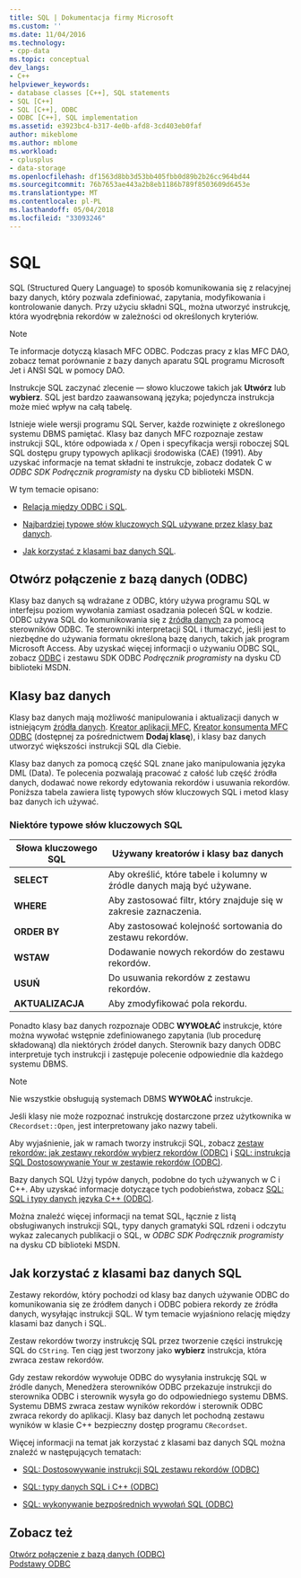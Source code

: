 ```yaml
---
title: SQL | Dokumentacja firmy Microsoft
ms.custom: ''
ms.date: 11/04/2016
ms.technology:
- cpp-data
ms.topic: conceptual
dev_langs:
- C++
helpviewer_keywords:
- database classes [C++], SQL statements
- SQL [C++]
- SQL [C++], ODBC
- ODBC [C++], SQL implementation
ms.assetid: e3923bc4-b317-4e0b-afd8-3cd403eb0faf
author: mikeblome
ms.author: mblome
ms.workload:
- cplusplus
- data-storage
ms.openlocfilehash: df1563d8bb3d53bb405fbb0d89b2b26cc964bd44
ms.sourcegitcommit: 76b7653ae443a2b8eb1186b789f8503609d6453e
ms.translationtype: MT
ms.contentlocale: pl-PL
ms.lasthandoff: 05/04/2018
ms.locfileid: "33093246"
---
```

# <a name="sql"></a>SQL
SQL (Structured Query Language) to sposób komunikowania się z relacyjnej bazy danych, który pozwala zdefiniować, zapytania, modyfikowania i kontrolowanie danych. Przy użyciu składni SQL, można utworzyć instrukcję, która wyodrębnia rekordów w zależności od określonych kryteriów.  
  
> [!NOTE]
>  Te informacje dotyczą klasach MFC ODBC. Podczas pracy z klas MFC DAO, zobacz temat porównanie z bazy danych aparatu SQL programu Microsoft Jet i ANSI SQL w pomocy DAO.  
  
 Instrukcje SQL zaczynać zlecenie — słowo kluczowe takich jak **Utwórz** lub **wybierz**. SQL jest bardzo zaawansowaną języka; pojedyncza instrukcja może mieć wpływ na całą tabelę.  
  
 Istnieje wiele wersji programu SQL Server, każde rozwinięte z określonego systemu DBMS pamiętać. Klasy baz danych MFC rozpoznaje zestaw instrukcji SQL, które odpowiada x / Open i specyfikacja wersji roboczej SQL SQL dostępu grupy typowych aplikacji środowiska (CAE) (1991). Aby uzyskać informacje na temat składni te instrukcje, zobacz dodatek C w *ODBC SDK* *Podręcznik programisty* na dysku CD biblioteki MSDN.  
  
 W tym temacie opisano:  
  
-   [Relacja między ODBC i SQL](#_core_open_database_connectivity_.28.odbc.29).  
  
-   [Najbardziej typowe słów kluczowych SQL używane przez klasy baz danych](#_core_the_database_classes).  
  
-   [Jak korzystać z klasami baz danych SQL](#_core_how_the_database_classes_use_sql).  
  
##  <a name="_core_open_database_connectivity_.28.odbc.29"></a> Otwórz połączenie z bazą danych (ODBC)  
 Klasy baz danych są wdrażane z ODBC, który używa programu SQL w interfejsu poziom wywołania zamiast osadzania poleceń SQL w kodzie. ODBC używa SQL do komunikowania się z [źródła danych](../../data/odbc/data-source-odbc.md) za pomocą sterowników ODBC. Te sterowniki interpretacji SQL i tłumaczyć, jeśli jest to niezbędne do używania formatu określoną bazę danych, takich jak program Microsoft Access. Aby uzyskać więcej informacji o używaniu ODBC SQL, zobacz [ODBC](../../data/odbc/odbc-basics.md) i zestawu SDK ODBC *Podręcznik programisty* na dysku CD biblioteki MSDN.  
  
##  <a name="_core_the_database_classes"></a> Klasy baz danych  
 Klasy baz danych mają możliwość manipulowania i aktualizacji danych w istniejącym [źródła danych](../../data/odbc/data-source-odbc.md). [Kreator aplikacji MFC](../../mfc/reference/database-support-mfc-application-wizard.md), [Kreator konsumenta MFC ODBC](../../mfc/reference/adding-an-mfc-odbc-consumer.md) (dostępnej za pośrednictwem **Dodaj klasę**), i klasy baz danych utworzyć większości instrukcji SQL dla Ciebie.  
  
 Klasy baz danych za pomocą część SQL znane jako manipulowania języka DML (Data). Te polecenia pozwalają pracować z całość lub część źródła danych, dodawać nowe rekordy edytowania rekordów i usuwania rekordów. Poniższa tabela zawiera listę typowych słów kluczowych SQL i metod klasy baz danych ich używać.  
  
### <a name="some-common-sql-keywords"></a>Niektóre typowe słów kluczowych SQL  
  
|Słowa kluczowego SQL|Używany kreatorów i klasy baz danych|  
|-----------------|---------------------------------------------|  
|**SELECT**|Aby określić, które tabele i kolumny w źródle danych mają być używane.|  
|**WHERE**|Aby zastosować filtr, który znajduje się w zakresie zaznaczenia.|  
|**ORDER BY**|Aby zastosować kolejność sortowania do zestawu rekordów.|  
|**WSTAW**|Dodawanie nowych rekordów do zestawu rekordów.|  
|**USUŃ**|Do usuwania rekordów z zestawu rekordów.|  
|**AKTUALIZACJA**|Aby zmodyfikować pola rekordu.|  
  
 Ponadto klasy baz danych rozpoznaje ODBC **WYWOŁAĆ** instrukcje, które można wywołać wstępnie zdefiniowanego zapytania (lub procedurę składowaną) dla niektórych źródeł danych. Sterownik bazy danych ODBC interpretuje tych instrukcji i zastępuje polecenie odpowiednie dla każdego systemu DBMS.  
  
> [!NOTE]
>  Nie wszystkie obsługują systemach DBMS **WYWOŁAĆ** instrukcje.  
  
 Jeśli klasy nie może rozpoznać instrukcję dostarczone przez użytkownika w `CRecordset::Open`, jest interpretowany jako nazwy tabeli.  
  
 Aby wyjaśnienie, jak w ramach tworzy instrukcji SQL, zobacz [zestaw rekordów: jak zestawy rekordów wybierz rekordów (ODBC)](../../data/odbc/recordset-how-recordsets-select-records-odbc.md) i [SQL: instrukcja SQL Dostosowywanie Your w zestawie rekordów (ODBC)](../../data/odbc/sql-customizing-your-recordsets-sql-statement-odbc.md).  
  
 Bazy danych SQL Użyj typów danych, podobne do tych używanych w C i C++. Aby uzyskać informacje dotyczące tych podobieństwa, zobacz [SQL: SQL i typy danych języka C++ (ODBC)](../../data/odbc/sql-sql-and-cpp-data-types-odbc.md).  
  
 Można znaleźć więcej informacji na temat SQL, łącznie z listą obsługiwanych instrukcji SQL, typy danych gramatyki SQL rdzeni i odczytu wykaz zalecanych publikacji o SQL, w *ODBC SDK* *Podręcznik programisty*  na dysku CD biblioteki MSDN.  
  
##  <a name="_core_how_the_database_classes_use_sql"></a> Jak korzystać z klasami baz danych SQL  
 Zestawy rekordów, który pochodzi od klasy baz danych używanie ODBC do komunikowania się ze źródłem danych i ODBC pobiera rekordy ze źródła danych, wysyłając instrukcji SQL. W tym temacie wyjaśniono relację między klasami baz danych i SQL.  
  
 Zestaw rekordów tworzy instrukcję SQL przez tworzenie części instrukcję SQL do `CString`. Ten ciąg jest tworzony jako **wybierz** instrukcja, która zwraca zestaw rekordów.  
  
 Gdy zestaw rekordów wywołuje ODBC do wysyłania instrukcję SQL w źródle danych, Menedżera sterowników ODBC przekazuje instrukcji do sterownika ODBC i sterownik wysyła go do odpowiedniego systemu DBMS. Systemu DBMS zwraca zestaw wyników rekordów i sterownik ODBC zwraca rekordy do aplikacji. Klasy baz danych let pochodną zestawu wyników w klasie C++ bezpieczny dostęp programu `CRecordset`.  
  
 Więcej informacji na temat jak korzystać z klasami baz danych SQL można znaleźć w następujących tematach:  
  
-   [SQL: Dostosowywanie instrukcji SQL zestawu rekordów (ODBC)](../../data/odbc/sql-customizing-your-recordsets-sql-statement-odbc.md)  
  
-   [SQL: typy danych SQL i C++ (ODBC)](../../data/odbc/sql-sql-and-cpp-data-types-odbc.md)  
  
-   [SQL: wykonywanie bezpośrednich wywołań SQL (ODBC)](../../data/odbc/sql-making-direct-sql-calls-odbc.md)  
  
## <a name="see-also"></a>Zobacz też  
 [Otwórz połączenie z bazą danych (ODBC)](../../data/odbc/open-database-connectivity-odbc.md)   
 [Podstawy ODBC](../../data/odbc/odbc-basics.md)